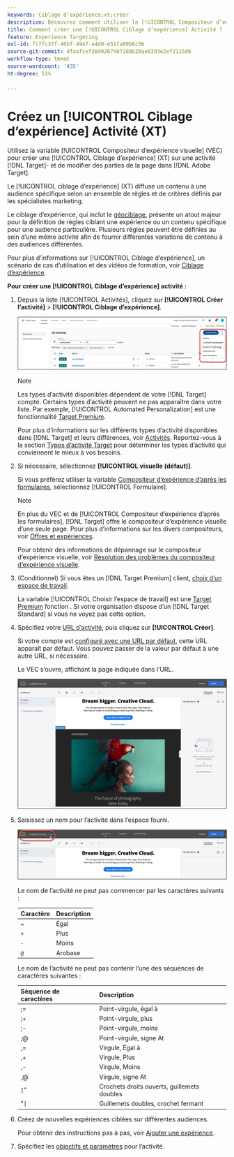 ```yaml
---
keywords: Ciblage d’expérience;xt;créer
description: Découvrez comment utiliser le [!UICONTROL Compositeur d’expérience visuelle] (VEC) dans [!DNL Adobe Target] pour créer un [!UICONTROL Ciblage d’expérience] (XT).
title: Comment créer une [!UICONTROL Ciblage d’expérience] Activité ?
feature: Experience Targeting
exl-id: fc7fc37f-40bf-4947-a4d0-e51fa09b6c56
source-git-commit: 4faafcef38d02674072d8b20ae03d3e2ef2115d6
workflow-type: tm+mt
source-wordcount: '435'
ht-degree: 51%

---
```


# Créez un [!UICONTROL Ciblage d’expérience] Activité (XT)

Utilisez la variable [!UICONTROL Compositeur d’expérience visuelle] (VEC) pour créer une [!UICONTROL Ciblage d’expérience] (XT) sur une activité [!DNL Target]- et de modifier des parties de la page dans [!DNL Adobe Target].

Le [!UICONTROL ciblage d’expérience] (XT) diffuse un contenu à une audience spécifique selon un ensemble de règles et de critères définis par les spécialistes marketing.

Le ciblage d’expérience, qui inclut le [géociblage](/help/main/c-target/c-audiences/c-target-rules/geo.md), présente un atout majeur pour la définition de règles ciblant une expérience ou un contenu spécifique pour une audience particulière. Plusieurs règles peuvent être définies au sein d’une même activité afin de fournir différentes variations de contenu à des audiences différentes.

Pour plus d’informations sur [!UICONTROL Ciblage d’expérience], un scénario de cas d’utilisation et des vidéos de formation, voir [Ciblage d’expérience](/help/main/c-activities/t-experience-target/experience-target.md).

**Pour créer une [!UICONTROL Ciblage d’expérience] activité :**

1. Depuis la liste [!UICONTROL Activités], cliquez sur **[!UICONTROL Créer l’activité]** > **[!UICONTROL Ciblage d’expérience]**.

   ![Créer une activité > Ciblage d’expérience](/help/main/c-activities/t-experience-target/t-xt-create/assets/xt_select-1.png)

   >[!NOTE]
   >
   >Les types d’activité disponibles dépendent de votre [!DNL Target] compte. Certains types d’activité peuvent ne pas apparaître dans votre liste. Par exemple, [!UICONTROL Automated Personalization] est une fonctionnalité [Target Premium](/help/main/c-intro/intro.md#premium).
   >
   >Pour plus d’informations sur les différents types d’activité disponibles dans [!DNL Target] et leurs différences, voir [Activités](/help/main/c-activities/activities.md#concept_D317A95A1AB54674BA7AB65C7985BA03). Reportez-vous à la section [Types d’activité Target](/help/main/c-activities/target-activities-guide.md) pour déterminer les types d’activité qui conviennent le mieux à vos besoins.

1. Si nécessaire, sélectionnez **[!UICONTROL visuelle (défaut)]**.

   Si vous préférez utiliser la variable [Compositeur d’expérience d’après les formulaires](/help/main/c-experiences/form-experience-composer.md), sélectionnez [!UICONTROL Formulaire].

   >[!NOTE]
   >
   >En plus du VEC et de [!UICONTROL Compositeur d’expérience d’après les formulaires], [!DNL Target] offre le compositeur d’expérience visuelle d’une seule page. Pour plus d’informations sur les divers compositeurs, voir [Offres et expériences](/help/main/c-experiences/experiences.md).
   >
   >Pour obtenir des informations de dépannage sur le compositeur d’expérience visuelle, voir [Résolution des problèmes du compositeur d’expérience visuelle](/help/main/c-experiences/c-visual-experience-composer/r-troubleshoot-composer/troubleshoot-composer.md).

1. (Conditionnel) Si vous êtes un [!DNL Target Premium] client, [choix d’un espace de travail](/help/main/administrating-target/c-user-management/property-channel/property-channel.md).

   La variable [!UICONTROL Choisir l’espace de travail] est une [Target Premium](/help/main/c-intro/intro.md) fonction . Si votre organisation dispose d’un [!DNL Target Standard] si vous ne voyez pas cette option.

1. Spécifiez votre [URL d’activité](/help/main/c-activities/t-experience-target/t-xt-create/xt-activity-url.md#concept_D28549AAA0A14E3BB5F05F32BE8ABC90), puis cliquez sur **[!UICONTROL Créer]**.

   Si votre compte est [configuré avec une URL par défaut](/help/main/administrating-target/visual-experience-composer-set-up.md), cette URL apparaît par défaut. Vous pouvez passer de la valeur par défaut à une autre URL, si nécessaire.

   Le VEC s’ouvre, affichant la page indiquée dans l’URL.

   ![Activité de ciblage d’expérience dans le VEC](/help/main/c-activities/t-experience-target/t-xt-create/assets/xt-in-vec.png)

1. Saisissez un nom pour l’activité dans l’espace fourni.

   ![Champ Nom](/help/main/c-activities/t-experience-target/t-xt-create/assets/xt_name-new.png)

   Le nom de l’activité ne peut pas commencer par les caractères suivants :

   | Caractère | Description |
   |--- |--- |
   | `=` | Égal |
   | `+` | Plus |
   | `-` | Moins |
   | `@` | Arobase |

   Le nom de l’activité ne peut pas contenir l’une des séquences de caractères suivantes :

   | Séquence de caractères | Description |
   |--- |--- |
   | ;= | Point-virgule, égal à |
   | ;+ | Point-virgule, plus |
   | ;- | Point-virgule, moins |
   | ;@ | Point-virgule, signe At |
   | ,= | Virgule, Égal à |
   | ,+ | Virgule, Plus |
   | ,- | Virgule, Moins |
   | ,@ | Virgule, signe At |
   | `[`&quot; | Crochets droits ouverts, guillemets doubles |
   | &quot;`]` | Guillemets doubles, crochet fermant |

1. Créez de nouvelles expériences ciblées sur différentes audiences.

   Pour obtenir des instructions pas à pas, voir [Ajouter une expérience](/help/main/c-activities/t-experience-target/t-xt-create/xt-add-experience.md).

1. Spécifiez les [objectifs et paramètres](/help/main/c-activities/t-experience-target/t-xt-create/xt-goals-and-settings.md#reference_B25389FD6F3A4989801E740364B089CC) pour l’activité.
